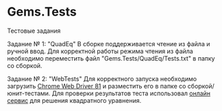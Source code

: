 # Gems.Tests
Тестовые задания

Задание № 1: "QuadEq"
В сборке поддерживается чтение из файла и ручной ввод.
Для корректной работы режима чтения из файла необходимо переместить файл "Gems.Tests/QuadEq/Tests.txt" в папку со сборкой. 

Задание № 2: "WebTests"
Для корректного запуска необходимо загрузить [Chrome Web Driver 81](https://chromedriver.chromium.org/downloads) и разместить его в папке со сборкой/юнит-тестами.
Для проверки результатов теста использовал [онлайн сервис](https://ru.onlinemschool.com/math/assistance/equation/quadratic/) для решения квадратного уравнения.


